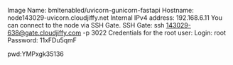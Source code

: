 Image Name: bmltenabled/uvicorn-gunicorn-fastapi
Hostname: node143029-uvicorn.cloudjiffy.net
Internal IPv4 address: 192.168.6.11
You can connect to the node via SSH Gate.
SSH Gate: ssh 143029-638@gate.cloudjiffy.com -p 3022
Credentials for the root user:
Login: root
Password: 11xFDu5qmF




pwd:YMPxgk35136